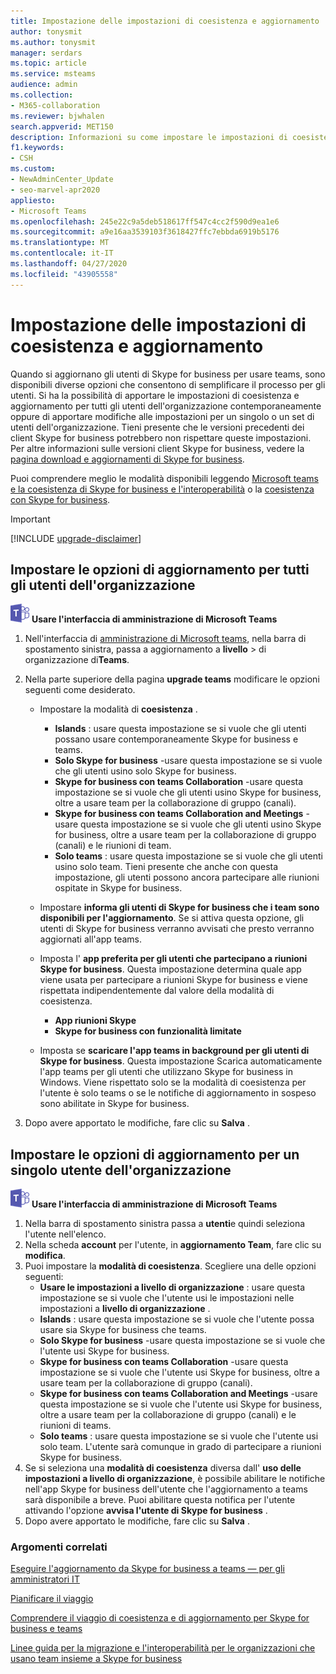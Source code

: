 ```yaml
---
title: Impostazione delle impostazioni di coesistenza e aggiornamento
author: tonysmit
ms.author: tonysmit
manager: serdars
ms.topic: article
ms.service: msteams
audience: admin
ms.collection:
- M365-collaboration
ms.reviewer: bjwhalen
search.appverid: MET150
description: Informazioni su come impostare le impostazioni di coesistenza e aggiornamento per tutti gli utenti dell'organizzazione contemporaneamente o per un singolo o un set di utenti dell'organizzazione.
f1.keywords:
- CSH
ms.custom:
- NewAdminCenter_Update
- seo-marvel-apr2020
appliesto:
- Microsoft Teams
ms.openlocfilehash: 245e22c9a5deb518617ff547c4cc2f590d9ea1e6
ms.sourcegitcommit: a9e16aa3539103f3618427ffc7ebbda6919b5176
ms.translationtype: MT
ms.contentlocale: it-IT
ms.lasthandoff: 04/27/2020
ms.locfileid: "43905558"
---
```

# <a name="setting-your-coexistence-and-upgrade-settings"></a>Impostazione delle impostazioni di coesistenza e aggiornamento


Quando si aggiornano gli utenti di Skype for business per usare teams, sono disponibili diverse opzioni che consentono di semplificare il processo per gli utenti. Si ha la possibilità di apportare le impostazioni di coesistenza e aggiornamento per tutti gli utenti dell'organizzazione contemporaneamente oppure di apportare modifiche alle impostazioni per un singolo o un set di utenti dell'organizzazione. Tieni presente che le versioni precedenti dei client Skype for business potrebbero non rispettare queste impostazioni. Per altre informazioni sulle versioni client Skype for business, vedere la [pagina download e aggiornamenti di Skype for business](https://docs.microsoft.com/skypeforbusiness/software-updates). 

Puoi comprendere meglio le modalità disponibili leggendo [Microsoft teams e la coesistenza di Skype for business e l'interoperabilità](teams-and-skypeforbusiness-coexistence-and-interoperability.md) o la [coesistenza con Skype for business](coexistence-chat-calls-presence.md).  

> [!IMPORTANT]
> [!INCLUDE [upgrade-disclaimer](includes/upgrade-disclaimer.md)]


## <a name="set-upgrade-options-for-all-users-in-your-organization"></a>Impostare le opzioni di aggiornamento per tutti gli utenti dell'organizzazione

![Icona che mostra il logo di Microsoft Teams](media/teams-logo-30x30.png) **Usare l'interfaccia di amministrazione di Microsoft Teams**

1. Nell'interfaccia di [amministrazione di Microsoft teams](https://admin.teams.microsoft.com/), nella barra di spostamento sinistra, passa a aggiornamento a **livello** > di organizzazione di**Teams**. 

2. Nella parte superiore della pagina **upgrade teams** modificare le opzioni seguenti come desiderato.
    - Impostare la modalità di **coesistenza** .
        - **Islands** : usare questa impostazione se si vuole che gli utenti possano usare contemporaneamente Skype for business e teams.
        - **Solo Skype for business** -usare questa impostazione se si vuole che gli utenti usino solo Skype for business.
        - **Skype for business con teams Collaboration** -usare questa impostazione se si vuole che gli utenti usino Skype for business, oltre a usare team per la collaborazione di gruppo (canali).
        - **Skype for business con teams Collaboration and Meetings** -usare questa impostazione se si vuole che gli utenti usino Skype for business, oltre a usare team per la collaborazione di gruppo (canali) e le riunioni di team.
        - **Solo teams** : usare questa impostazione se si vuole che gli utenti usino solo team. Tieni presente che anche con questa impostazione, gli utenti possono ancora partecipare alle riunioni ospitate in Skype for business.
        
    - Impostare **informa gli utenti di Skype for business che i team sono disponibili per l'aggiornamento**. Se si attiva questa opzione, gli utenti di Skype for business verranno avvisati che presto verranno aggiornati all'app teams.
    - Imposta l' **app preferita per gli utenti che partecipano a riunioni Skype for business**. Questa impostazione determina quale app viene usata per partecipare a riunioni Skype for business e viene rispettata indipendentemente dal valore della modalità di coesistenza.
      - **App riunioni Skype**
      - **Skype for business con funzionalità limitate**
    - Imposta se **scaricare l'app teams in background per gli utenti di Skype for business**.  Questa impostazione Scarica automaticamente l'app teams per gli utenti che utilizzano Skype for business in Windows. Viene rispettato solo se la modalità di coesistenza per l'utente è solo teams o se le notifiche di aggiornamento in sospeso sono abilitate in Skype for business.
3. Dopo avere apportato le modifiche, fare clic su **Salva** .

## <a name="set-upgrade-options-for-a-single-user-in-your-organization"></a>Impostare le opzioni di aggiornamento per un singolo utente dell'organizzazione

![Icona che mostra il logo di Microsoft Teams](media/teams-logo-30x30.png) **Usare l'interfaccia di amministrazione di Microsoft Teams**

1. Nella barra di spostamento sinistra passa a **utenti**e quindi seleziona l'utente nell'elenco. 
2. Nella scheda **account** per l'utente, in **aggiornamento Team**, fare clic su **modifica**.
3. Puoi impostare la **modalità di coesistenza**. Scegliere una delle opzioni seguenti:
     - **Usare le impostazioni a livello di organizzazione** : usare questa impostazione se si vuole che l'utente usi le impostazioni nelle impostazioni a **livello di organizzazione** . 
     - **Islands** : usare questa impostazione se si vuole che l'utente possa usare sia Skype for business che teams. 
     - **Solo Skype for business** -usare questa impostazione se si vuole che l'utente usi Skype for business.
     - **Skype for business con teams Collaboration** -usare questa impostazione se si vuole che l'utente usi Skype for business, oltre a usare team per la collaborazione di gruppo (canali).
      - **Skype for business con teams Collaboration and Meetings** -usare questa impostazione se si vuole che l'utente usi Skype for business, oltre a usare team per la collaborazione di gruppo (canali) e le riunioni di teams.
     - **Solo teams** : usare questa impostazione se si vuole che l'utente usi solo team. L'utente sarà comunque in grado di partecipare a riunioni Skype for business.
4. Se si seleziona una **modalità di coesistenza** diversa dall' **uso delle impostazioni a livello di organizzazione**, è possibile abilitare le notifiche nell'app Skype for business dell'utente che l'aggiornamento a teams sarà disponibile a breve. Puoi abilitare questa notifica per l'utente attivando l'opzione **avvisa l'utente di Skype for business** .
5. Dopo avere apportato le modifiche, fare clic su **Salva** .

### <a name="related-topics"></a>Argomenti correlati
[Eseguire l'aggiornamento da Skype for business a teams — per gli amministratori IT](upgrade-to-teams-on-prem-overview.md)

[Pianificare il viaggio](upgrade-plan-journey.md)

[Comprendere il viaggio di coesistenza e di aggiornamento per Skype for business e teams](upgrade-and-coexistence-of-skypeforbusiness-and-teams.md)

[Linee guida per la migrazione e l'interoperabilità per le organizzazioni che usano team insieme a Skype for business](migration-interop-guidance-for-teams-with-skype.md)
